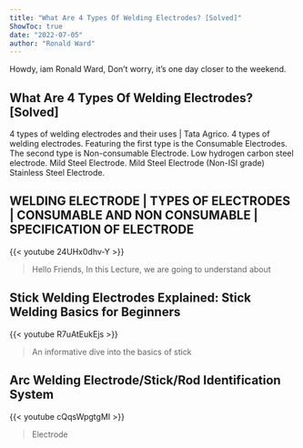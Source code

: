 ```yaml
---
title: "What Are 4 Types Of Welding Electrodes? [Solved]"
ShowToc: true 
date: "2022-07-05"
author: "Ronald Ward" 
---
```


Howdy, iam Ronald Ward, Don’t worry, it’s one day closer to the weekend.
## What Are 4 Types Of Welding Electrodes? [Solved]
4 types of welding electrodes and their uses | Tata Agrico. 4 types of welding electrodes. 
 Featuring the first type is the Consumable Electrodes. 
 The second type is Non-consumable Electrode. 
 Low hydrogen carbon steel electrode. 
 Mild Steel Electrode. 
 Mild Steel Electrode (Non-ISI grade) 
 Stainless Steel Electrode.

## WELDING ELECTRODE | TYPES OF ELECTRODES | CONSUMABLE AND NON CONSUMABLE | SPECIFICATION OF ELECTRODE
{{< youtube 24UHx0dhv-Y >}}
>Hello Friends, In this Lecture, we are going to understand about 

## Stick Welding Electrodes Explained: Stick Welding Basics for Beginners
{{< youtube R7uAtEukEjs >}}
>An informative dive into the basics of stick 

## Arc Welding Electrode/Stick/Rod Identification System
{{< youtube cQqsWpgtgMI >}}
>Electrode

